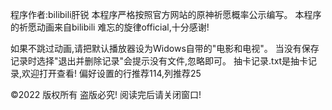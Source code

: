 程序作者:bilibili肝锐
本程序严格按照官方网站的原神祈愿概率公示编写。
本程序的祈愿动画来自bilibili 难忘的旋律official,十分感谢!

如果不跳过动画,请把默认播放器设为Widows自带的"电影和电视"。
当没有保存记录时选择"退出并删除记录"会提示没有文件,忽略即可。
抽卡记录.txt是抽卡记录,欢迎打开查看!
偏好设置的行推荐114,列推荐25

©2022 版权所有 盗版必究!
阅读完后请关闭窗口!
